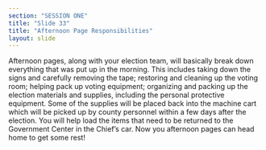 ```yaml
---
section: "SESSION ONE"
title: "Slide 33"
title: "Afternoon Page Responsibilities"
layout: slide
---
```


Afternoon pages, along with your election team, will basically break down everything that was put up in the morning.  This includes taking down the signs and carefully removing the tape; restoring and cleaning up the voting room; helping pack up voting equipment; organizing and packing up the election materials and supplies, including the personal protective equipment. Some of the supplies will be placed back into the machine cart which will be picked up by county personnel within a few days after the election.
You will help load the items that need to be returned to the Government Center in the Chief’s car.  Now you afternoon pages can head home to get some rest!

